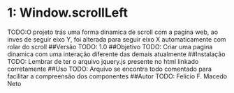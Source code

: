   <h1>1: Window.scrollLeft</h1>
   TODO:O projeto trás uma forma dinamica de scroll com a pagina web, ao inves de seguir eixo Y, foi alterada para seguir eixo X automaticamente com rolar do scroll
   ##Versão
   TODO: 1.0
   ##Objetivo
   TODO: Criar uma pagina dinamica com uma interação diferente das demais atualmente
   ##Instalação
   TODO: Lembrar de ter o arquivo jquery.js presente no html linkado corretamente
   ##Uso
   TODO: Arquivo se encontra todo comentado para facilitar a compreensão dos componentes
   ##Autor
   TODO: Felicio F. Macedo Neto



